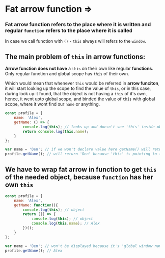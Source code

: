 # Fat arrow function =>

### Fat arrow function refers to the place where it is written and regular `function` refers to the place where it is called

In case we call function with `()` - `this` always will refers to the `window`.

## The main problem of `this` in arrow functions:
**Arrow function does not have** a `this` on their own like regular **functions**. Only regular function and global scope has `this` of their own.

Which would mean that whenever `this` would be referred in **arrow funciton**, it will start looking up the scope to find the value of `this`, or in this case, during look up it found, that the object is not having a `this` of it's own, hence, it went upto global scope, and binded the value of `this` with global scope, where it wont find our `name` or anything. 

```javascript
const profile = {
    name: 'Alex',
    getName: () => {
        console.log(this); // looks up and doesn't see 'this' inside object so refers to the 'window'
        return console.log(this.name);
    }
};

var name = 'Den'; // if we won't declare value here getName() will return undefined and error
profile.getName(); // will return 'Den' because 'this' is pointing to the window object
```

## We have to wrap **fat arrow** in function to get `this` of the needed object, because `function` has her own `this`
```javascript
const profile = {
    name: 'Alex',
    getName: function(){
        console.log(this); // object
        return (() => {
            console.log(this); // object
            console.log(this.name); // Alex
        })();
    }
};

var name = 'Den'; // won't be displayed because it's 'global window name'
profile.getName(); // Alex
```